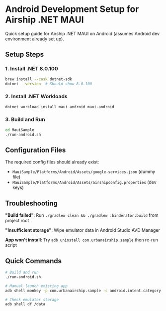 # Android Development Setup for Airship .NET MAUI

Quick setup guide for Airship .NET MAUI on Android (assumes Android dev environment already set up).

## Setup Steps

### 1. Install .NET 8.0.100
```bash
brew install --cask dotnet-sdk
dotnet --version  # Should show 8.0.100
```

### 2. Install .NET Workloads
```bash
dotnet workload install maui android maui-android
```

### 3. Build and Run
```bash
cd MauiSample
./run-android.sh
```

## Configuration Files

The required config files should already exist:
- `MauiSample/Platforms/Android/Assets/google-services.json` (dummy file)
- `MauiSample/Platforms/Android/Assets/airshipconfig.properties` (dev keys)

## Troubleshooting

**"Build failed"**: Run `./gradlew clean && ./gradlew :binderator:build` from project root

**"Insufficient storage"**: Wipe emulator data in Android Studio AVD Manager

**App won't install**: Try `adb uninstall com.urbanairship.sample` then re-run script

## Quick Commands
```bash
# Build and run
./run-android.sh

# Manual launch existing app
adb shell monkey -p com.urbanairship.sample -c android.intent.category.LAUNCHER 1

# Check emulator storage
adb shell df /data
```